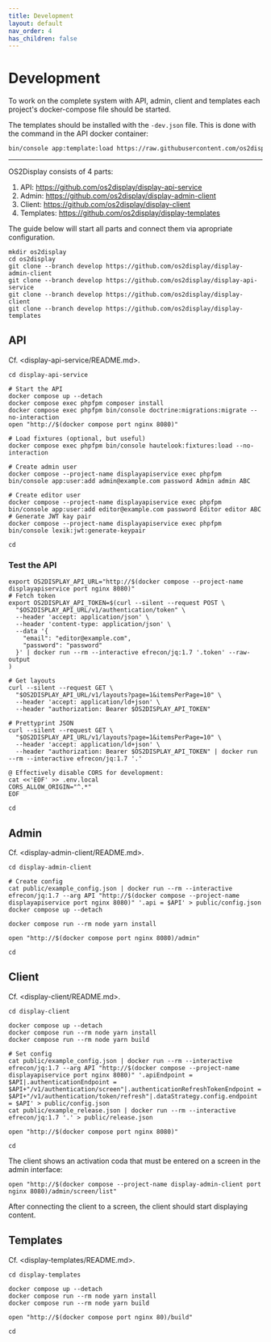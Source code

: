 ```yaml
---
title: Development
layout: default
nav_order: 4
has_children: false
---
```


# Development

To work on the complete system with API, admin, client and templates each project's docker-compose file should be started.

The templates should be installed with the `-dev.json` file. This is done with the command in the API docker container:

````bash
bin/console app:template:load https://raw.githubusercontent.com/os2display/display-templates/develop/build/book-review/book-review-dev.json
````

--------------------------------------------------------------------------------

OS2Display consists of 4 parts:

1. API: <https://github.com/os2display/display-api-service>
2. Admin: <https://github.com/os2display/display-admin-client>
3. Client: <https://github.com/os2display/display-client>
4. Templates: <https://github.com/os2display/display-templates>

The guide below will start all parts and connect them via apropriate configuration.

```shell
mkdir os2display
cd os2display
git clone --branch develop https://github.com/os2display/display-admin-client
git clone --branch develop https://github.com/os2display/display-api-service
git clone --branch develop https://github.com/os2display/display-client
git clone --branch develop https://github.com/os2display/display-templates
```

## API

Cf. <display-api-service/README.md>.

```shell
cd display-api-service

# Start the API
docker compose up --detach
docker compose exec phpfpm composer install
docker compose exec phpfpm bin/console doctrine:migrations:migrate --no-interaction
open "http://$(docker compose port nginx 8080)"

# Load fixtures (optional, but useful)
docker compose exec phpfpm bin/console hautelook:fixtures:load --no-interaction

# Create admin user
docker compose --project-name displayapiservice exec phpfpm bin/console app:user:add admin@example.com password Admin admin ABC

# Create editor user
docker compose --project-name displayapiservice exec phpfpm bin/console app:user:add editor@example.com password Editor editor ABC
# Generate JWT kay pair
docker compose --project-name displayapiservice exec phpfpm bin/console lexik:jwt:generate-keypair

cd
```

### Test the API

```shell
export OS2DISPLAY_API_URL="http://$(docker compose --project-name displayapiservice port nginx 8080)"
# Fetch token
export OS2DISPLAY_API_TOKEN=$(curl --silent --request POST \
  "$OS2DISPLAY_API_URL/v1/authentication/token" \
  --header 'accept: application/json' \
  --header 'content-type: application/json' \
  --data '{
    "email": "editor@example.com",
    "password": "password"
  }' | docker run --rm --interactive efrecon/jq:1.7 '.token' --raw-output
)

# Get layouts
curl --silent --request GET \
  "$OS2DISPLAY_API_URL/v1/layouts?page=1&itemsPerPage=10" \
  --header 'accept: application/ld+json' \
  --header "authorization: Bearer $OS2DISPLAY_API_TOKEN"

# Prettyprint JSON
curl --silent --request GET \
  "$OS2DISPLAY_API_URL/v1/layouts?page=1&itemsPerPage=10" \
  --header 'accept: application/ld+json' \
  --header "authorization: Bearer $OS2DISPLAY_API_TOKEN" | docker run --rm --interactive efrecon/jq:1.7 '.'

@ Effectively disable CORS for development:
cat <<'EOF' >> .env.local
CORS_ALLOW_ORIGIN="^.*"
EOF

cd
```

## Admin

Cf. <display-admin-client/README.md>.

```shell
cd display-admin-client

# Create config
cat public/example_config.json | docker run --rm --interactive efrecon/jq:1.7 --arg API "http://$(docker compose --project-name displayapiservice port nginx 8080)" '.api = $API' > public/config.json
docker compose up --detach

docker compose run --rm node yarn install

open "http://$(docker compose port nginx 8080)/admin"

cd
```

## Client

Cf. <display-client/README.md>.

```shell
cd display-client

docker compose up --detach
docker compose run --rm node yarn install
docker compose run --rm node yarn build

# Set config
cat public/example_config.json | docker run --rm --interactive efrecon/jq:1.7 --arg API "http://$(docker compose --project-name displayapiservice port nginx 8080)" '.apiEndpoint = $API|.authenticationEndpoint = $API+"/v1/authentication/screen"|.authenticationRefreshTokenEndpoint = $API+"/v1/authentication/token/refresh"|.dataStrategy.config.endpoint = $API' > public/config.json
cat public/example_release.json | docker run --rm --interactive efrecon/jq:1.7 '.' > public/release.json

open "http://$(docker compose port nginx 8080)"

cd
```

The client shows an activation coda that must be entered on a screen in the admin interface:

```shell
open "http://$(docker compose --project-name display-admin-client port nginx 8080)/admin/screen/list"
```

After connecting the client to a screen, the client should start displaying content.

## Templates

Cf. <display-templates/README.md>.

```shell
cd display-templates

docker compose up --detach
docker compose run --rm node yarn install
docker compose run --rm node yarn build

open "http://$(docker compose port nginx 80)/build"

cd
```
